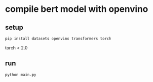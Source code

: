 # compile bert model with openvino

## setup

```shell
pip install datasets openvino transformers torch
```

torch < 2.0

## run

```shell
python main.py
```
